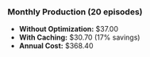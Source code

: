 ### Monthly Production (20 episodes)

- **Without Optimization:** $37.00
- **With Caching:** $30.70 (17% savings)
- **Annual Cost:** $368.40
